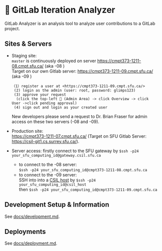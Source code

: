 # 🦊 GitLab Iteration Analyzer

GitLab Analyzer is an analysis tool to analyze user contributions to a GitLab project.

## Sites & Servers

* Staging site:  
 `master` is continuously deployed on server <https://cmpt373-1211-08.cmpt.sfu.ca/> (aka -08 )  
  Target on our own Gitlab server: <https://cmpt373-1211-09.cmpt.sfu.ca/> (aka -09 )
  ``` 
  （1）register a user at <https://cmpt373-1211-09.cmpt.sfu.ca/>  
   (2) login as the admin (user: root, password: glimps123)
   (3) approve your request  
    (click the top-left 🔧 (Admin Area) -> click Overview -> click User ->click pending approval)
   (4) sign out and login as your created user
  ```  
  New developers please send a request to Dr. Brian Fraser for admin access on these two servers (-08 and -09).
* Production site:  
  <https://cmpt373-1211-07.cmpt.sfu.ca/> (Target on SFU Gitlab Server: <https://csil-git1.cs.surrey.sfu.ca/>).
 
* Server access:   firstly connect to the SFU gateway by `$ssh -p24 your_sfu_computing_id@gateway.csil.sfu.ca`
  * to connect to the -08 server:  
      `$ssh -p24 your_sfu_computing_id@cmpt373-1211-08.cmpt.sfu.ca`   
  * to connect to the -09 server:   
     SSH into into a [CSIL host](https://www.sfu.ca/computing/about/support/covid-19-response--working-remotely/csil-linux-remote-access.html#csil-linux-systems) by `$ssh -p24 your_sfu_computing_id@csil_host`    
     then `$ssh -p24 your_sfu_computing_id@cmpt373-1211-09.cmpt.sfu.ca`    

  

## Development Setup & Information

See [docs/development.md](docs/development.md).

## Deployments

See [docs/deployment.md](docs/deployment.md).
